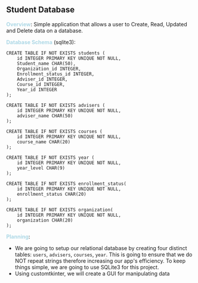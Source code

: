 ## Student Database

<strong style="color:lightblue">Overview</strong>:
    Simple application that allows a user to Create, Read, Updated and Delete data on a database.

<strong style="color:lightblue">Database Schema</strong> (sqlite3):

    CREATE TABLE IF NOT EXISTS students (
        id INTEGER PRIMARY KEY UNIQUE NOT NULL,
        Student_name CHAR(50),
        Organization_id INTEGER,
        Enrollment_status_id INTEGER,
        Adviser_id INTEGER,
        Course_id INTEGER,
        Year_id INTEGER
    );

    CREATE TABLE IF NOT EXISTS advisers (
        id INTEGER PRIMARY KEY UNIQUE NOT NULL,
        adviser_name CHAR(50)
    );
    
    CREATE TABLE IF NOT EXISTS courses (
        id INTEGER PRIMARY KEY UNIQUE NOT NULL,
        course_name CHAR(20)
    );

    CREATE TABLE IF NOT EXISTS year (
        id INTEGER PRIMARY KEY UNIQUE NOT NULL,
        year_level CHAR(9)
    );
    
    CREATE TABLE IF NOT EXISTS enrollment_status(
        id INTEGER PRIMARY KEY UNIQUE NOT NULL,
        enrollment_status CHAR(20)
    );

    CREATE TABLE IF NOT EXISTS organization(
        id INTEGER PRIMARY KEY UNIQUE NOT NULL,
        organization CHAR(20)
    );
    
    

<strong style="color:lightblue">Planning</strong>:

* We are going to setup our relational database by creating four distinct tables: `users`, `advisers`, `courses`, `year`. This is going to ensure that we do NOT repeat strings therefore increasing our app's efficiency. To keep things simple,
we are going to use SQLite3 for this project.
* Using customtkinter, we will create a GUI for manipulating data
